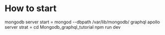 # How to start
mongodb server start = mongod --dbpath /var/lib/mongodb/
graphql apollo server strat = cd Mongodb_graphql_tutorial
                              npm run dev